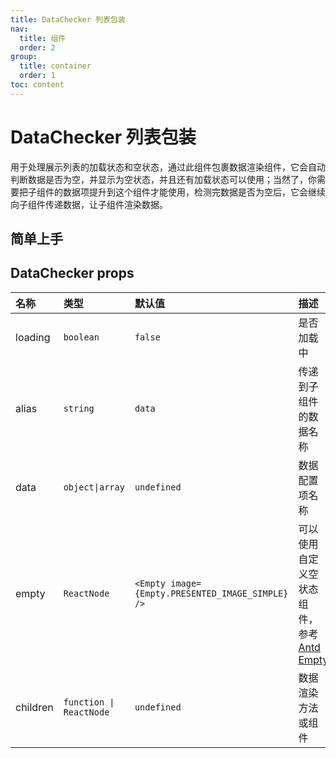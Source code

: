 ```yaml
---
title: DataChecker 列表包装
nav:
  title: 组件
  order: 2
group: 
  title: container
  order: 1
toc: content
---
```


# DataChecker 列表包装

用于处理展示列表的加载状态和空状态，通过此组件包裹数据渲染组件，它会自动判断数据是否为空，并显示为空状态，并且还有加载状态可以使用；当然了，你需要把子组件的数据项提升到这个组件才能使用，检测完数据是否为空后，它会继续向子组件传递数据，让子组件渲染数据。

## 简单上手

<code src="./demo/base"></code>

## DataChecker props

| 名称     | 类型                    | 默认值                                           | 描述                                                                                 |
| :------- | :---------------------- | :----------------------------------------------- | :----------------------------------------------------------------------------------- |
| loading  | `boolean`               | `false`                                          | 是否加载中                                                                           |
| alias    | `string`                | `data`                                           | 传递到子组件的数据名称                                                               |
| data     | `object\|array`         | `undefined`                                      | 数据配置项名称                                                                       |
| empty    | `ReactNode`             | `<Empty image={Empty.PRESENTED_IMAGE_SIMPLE} />` | 可以使用自定义空状态组件，参考 [Antd Empty](https://ant.design/components/empty-cn/) |
| children | `function \| ReactNode` | `undefined`                                      | 数据渲染方法或组件                                                                   |
